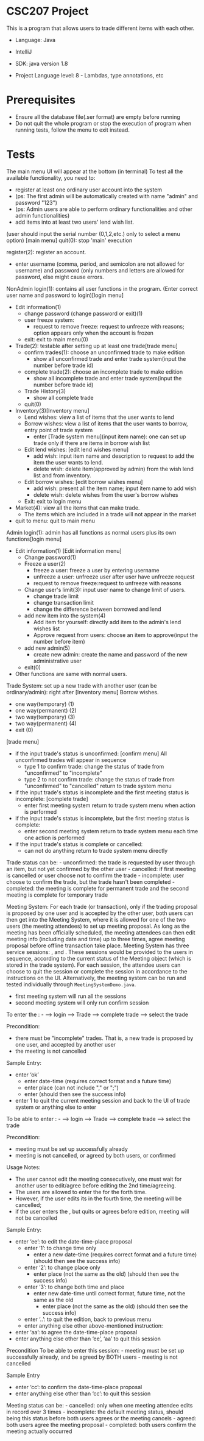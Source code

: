 # CSC207 Project

This is a program that allows users to trade different items with each other.

  - Language: Java
  - IntelliJ
  
  - SDK: java version 1.8
  - Project Language level: 8 - Lambdas, type annotations, etc
 
# Prerequisites

  - Ensure all the database file(.ser format) are empty before running
  - Do not quit the whole program or stop the execution of program when running tests, follow the menu to exit instead.

# Tests
The main menu UI will appear at the bottom (in terminal)
To test all the available functionality, you need to:
  - register at least one ordinary user account into the system
  - (ps: The first admin will be automatically created with name "admin" and password "123")
  - (ps: Admin users are able to perform ordinary functionalities and other admin functionalities)
  - add items into at least two users' lend wish list.


(user should input the serial number (0,1,2,etc.) only to select a menu option)
[main menu]
quit(0): stop 'main' execution

register(2): register an account.
  - enter username (comma, period, and semicolon are not allowed for username)
             and password (only numbers and letters are allowed for password, else might cause errors.

NonAdmin login(1): contains all user functions in the program. (Enter correct user name and password to login)[login menu]
  - Edit information(1)
    - change password (change password or exit)(1)
    - user freeze system:
      - request to remove freeze: request to unfreeze with reasons; option appears only when the account is frozen
    - exit: exit to main menu(0)
  - Trade(2): testable after setting up at least one trade[trade menu]
    - confirm trades(1): choose an unconfirmed trade to make edition
      - show all unconfirmed trade and enter trade system(input the number before trade id)
    - complete trade(2): choose an incomplete trade to make edition
      - show all incomplete trade and enter trade system(input the number before trade id)
    - Trade History(3)
      - show all complete trade
    - quit(0)
  - Inventory(3)[Inventory menu]
    - Lend wishes: view a list of items that the user wants to lend
    - Borrow wishes: view a list of items that the user wants to borrow, entry point of trade system
      - enter [Trade system menu](input item name): one can set up trade only if there are items in borrow wish list
    - Edit lend wishes: [edit lend wishes menu]
      - add wish: input item name and description to request to add the item the user wants to lend.
      - delete wish: delete item(approved by admin) from the wish lend list and from inventory.
    - Edit borrow wishes: [edit borrow wishes menu]
      - add wish: present all the item name; input item name to add wish
      - delete wish: delete wishes from the user's borrow wishes
    - Exit: exit to login menu
  - Market(4): view all the items that can make trade.
    - The items which are included in a trade will not appear in the market
  - quit to menu: quit to main menu

Admin login(1): admin has all functions as normal users plus its own functions[login menu]
  - Edit information(1)
             [Edit information menu]
    - Change password(1)
    - Freeze a user(2)
      - freeze a user: freeze a user by entering username
      - unfreeze a user: unfreeze user after user have unfreeze request
      - request to remove freeze:request to unfreeze with reasons
    - Change user's limit(3): input user name to change limit of users.
      - change trade limit
      - change transaction limit
      - change the difference between borrowed and lend
    - add new item into the system(4)
      - Add item for yourself: directly add item to the admin's lend wishes list
      -  Approve request from users: choose an item to approve(input the number before item)
    - add new admin(5)
      - create new admin: create the name and password of the new administrative user
    - exit(0)
  - Other functions are same with normal users.

Trade System:
set up a new trade with another user (can be ordinary/admin): right after [Inventory menu] Borrow wishes.
  - one way(temporary) (1)
  - one way(permanent) (2)
  - two way(temporary) (3)
  - two way(permanent) (4)
  - exit (0)

[trade menu]
  - if the input trade's status is unconfirmed:
         [confirm menu]
         All unconfirmed trades will appear in sequence
    - type 1 to confirm trade: change the status of trade from "unconfirmed" to "incomplete"
    - type 2 to not confirm trade: change the status of trade from "unconfirmed" to "cancelled"
         return to trade system menu
  - if the input trade's status is incomplete and the first meeting status is incomplete:
    [complete trade]
    - enter first meeting system <Set-Up-Meeting Session>
         return to trade system menu when action is performed
  - if the input trade's status is incomplete, but the first meeting status is complete:
    - enter second meeting system
         return to trade system menu each time one action is performed
  - if the input trade's status is complete or cancelled:
    - can not do anything
         return to trade system menu directly

<Trade Status>
Trade status can be:
  - unconfirmed: the trade is requested by user through an item, but not yet confirmed by the other user
  - cancelled: if first meeting is cancelled or user choose not to confirm the trade
  -  incomplete: user choose to confirm the trade, but the trade hasn't been completed
  -  completed: the meeting is complete for permanent trade and the second meeting is complete for temporary trade

Meeting System:
For each trade (or transaction), only if the trading proposal is proposed by one user and is accepted by the other user, both users can then get into the Meeting System, where it is allowed for one of the two users (the meeting attendees) to set up meeting proposal. As long as the meeting has been officially scheduled, the meeting attendees can then edit
meeting info (including date and time) up to three times, agree meeting proposal before offline transaction take place.
Meeting System has three service sessions: <Set Up Session>, <Edit and Agree Session> and <Confirm Session>.
These sessions would be provided to the users in sequence, according to the current status of the Meeting object (which is stored in the trade system).
For each session, the attendee users can choose to quit the session or complete the session in accordance to the instructions on the UI.
Alternatively, the meeting system can be run and tested individually through ```MeetingSystemDemo.java```.
  - first meeting system will run all the sessions
  - second meeting system will only run confirm session

<Set Up Session>
To enter the <Set-Up-Meeting Session>:
  - --> login --> Trade --> complete trade --> select the trade
 
Precondition:
  - there must be "incomplete" trades. That is, a new trade is proposed by one user, and accepted by another user
  - the meeting is not cancelled

Sample Entry:
<entered the set up session>
  - enter ‘ok’
    - enter date-time (requires correct format and a future time)
    - enter place (can not include "," or ";")
    - enter (should then see the success info)
  - enter 1 to quit the current meeting session and back to the UI of trade system
	    or anything else to enter <Edit-Agree-Meeting Session>
  
<Edit and Agree Session>
To be able to enter <Edit-Agree-Meeting Session>:
  - --> login --> Trade --> complete trade --> select the trade
 
Precondition:
  - meeting must be set up successfully already
  - meeting is not cancelled, or agreed by both users, or confirmed

Usage Notes:
  - The user cannot edit the meeting consecutively, one must wait for another user to edit/agree before editing the 2nd time/agreeing.
  - The users are allowed to enter the <Edit-Agree-Meeting Session> for the forth time.
  - However, if the user edits its in the fourth time, the meeting will be cancelled;
  - if the user enters the <Edit-Agree-Meeting Session>, but quits or agrees before edition, meeting will not be cancelled
  
Sample Entry:
<entered Edit-Agree-Meeting Session>
  - enter ‘ee’: to edit the date-time-place proposal
	- enter ‘1’: to change time only
	  - enter a new date-time (requires correct format and a future time)
			    (should then see the success info)
	- enter ‘2’: to change place only
	  - enter place (not the same as the old)
		(should then see the success info)
	- enter ‘3’: to change both time and place
	  - enter new date-time until correct format, future time, not the same as the old
		- enter place (not the same as the old)
                (should then see the success info)
	- enter ‘..’: to quit the edition, back to previous menu
	- enter anything else other above-mentioned instruction:
  - enter ‘aa’: to agree the date-time-place proposal
  - enter anything else other than ‘ee’,  ‘aa’ to quit this session
 
<Confirm Session>
Precondition
To be able to enter this session:
  - meeting must be set up successfully already, and be agreed by BOTH users
  - meeting is not cancelled

Sample Entry
<entered Confirm Session>
  - enter ‘cc’: to confirm the date-time-place proposal
  - enter anything else other than ‘cc’: to quit this session

<Meeting Status>
Meeting status can be:
  - cancelled: only when one meeting attendee edits in record over 3 times
  - incomplete: the default meeting status, should being this status before both users agrees or the meeting cancels
  - agreed: both users agree the meeting proposal
  - completed: both users confirm the meeting actually occurred
  









